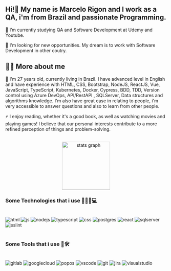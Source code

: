   <!-- Presentation -->
  ## Hi!👋 My name is Marcelo Rigon and I work as a QA, i'm from Brazil and passionate Programming.</br>

  🌱 I’m currently studying QA and Software Development at Udemy and Youtube. 
  
  🔭 I'm looking for new opportunities. My dream is to work with Software Development in other coutry. </br>
 
  <!-- Dropdown -->
 ## 👨‍💻 More about me</summary></br> 

  💬 I'm 27 years old, currently living in Brazil. I have advanced level in English and have experience with  HTML, CSS, Bootstrap, NodeJS, ReactJS, Vue, JavaScript, TypeScript, Kubernetes, Docker, Cypress, BDD, TDD, Version control using Azure DevOps, API/RestAPI , SQLServer, Data structures and algorithms knowledge. I'm also have great ease in relating to people, i'm very accessible to answer questions and also to learn from other people.</br> 

  ⚡ I enjoy reading, whether it's a good book, as well as watching movies and playing games! I believe that our personal interests contribute to a more refined perception of things and problem-solving.</br> </br> 

  <div align="center">
    <img src="https://github-readme-stats.vercel.app/api?username=devrigon&hide_title=false&hide_rank=false&show_icons=true&include_all_commits=true&count_private=true&disable_animations=false&theme=tokyonight&locale=en&hide_border=false" height="150" alt="stats graph"  />
  
</div>

### Some Technologies that i use 👨🏻‍💻💻

<div style="display: inline_block"></br>
<img align="center" alt="html" src="https://img.shields.io/badge/HTML-239120?style=for-the-badge&logo=html5&logoColor=white" />
<img align="center" alt="js" src="https://img.shields.io/badge/JavaScript-323330?style=for-the-badge&logo=javascript&logoColor=F7DF1E" />
<img align="center" alt="nodejs" src="https://img.shields.io/badge/Node.js-43853D?style=for-the-badge&logo=node.js&logoColor=white" />
<img align="center" alt="typescript" src="https://img.shields.io/badge/TypeScript-007ACC?style=for-the-badge&logo=typescript&logoColor=white" />
<img align="center" alt="css" src="https://img.shields.io/badge/CSS-239120?&style=for-the-badge&logo=css3&logoColor=white" />
<img align="center" alt="postgres" src="https://img.shields.io/badge/PostgreSQL-316192?style=for-the-badge&logo=postgresql&logoColor=white" />
<img align="center" alt="react" src="https://img.shields.io/badge/React-20232A?style=for-the-badge&logo=react&logoColor=61DAFB" />
<img align="center" alt="sqlserver" src="https://img.shields.io/badge/Microsoft_SQL_Server-CC2927?style=for-the-badge&logo=microsoft-sql-server&logoColor=white" />
<img align="center" alt="eslint" src="https://img.shields.io/badge/eslint-3A33D1?style=for-the-badge&logo=eslint&logoColor=white" />
</div></br>

### Some Tools that i use 🧰🛠️
<div style="display: inline_block"></br>
<img align="center" alt="gitlab" src="https://img.shields.io/badge/GitLab-330F63?style=for-the-badge&logo=gitlab&logoColor=white" />
<img align="center" alt="googlecloud" src="https://img.shields.io/badge/Google_Cloud-4285F4?style=for-the-badge&logo=google-cloud&logoColor=white" />
<img align="center" alt="popos" src="https://img.shields.io/badge/Pop!_OS-48B9C7?style=for-the-badge&logo=Pop!_OS&logoColor=white" />
<img align="center" alt="vscode" src="https://img.shields.io/badge/Visual_Studio_Code-0078D4?style=for-the-badge&logo=visual%20studio%20code&logoColor=white" />
<img align="center" alt="git" src="https://img.shields.io/badge/GIT-E44C30?style=for-the-badge&logo=git&logoColor=white" />
<img align="center" alt="jira" src="https://img.shields.io/badge/Jira-0052CC?style=for-the-badge&logo=Jira&logoColor=white" />
<img align="center" alt="visualstudio" src="https://img.shields.io/badge/Visual_Studio-5C2D91?style=for-the-badge&logo=visual%20studio&logoColor=white" />
</div></br>
